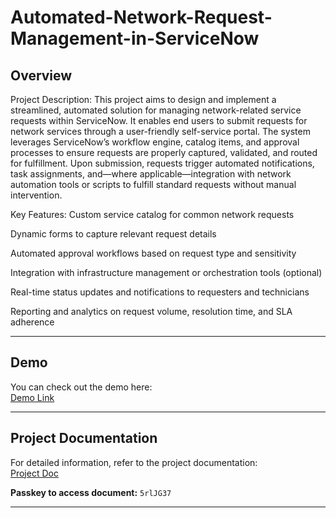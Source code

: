 # Automated-Network-Request-Management-in-ServiceNow
##  Overview
Project Description:
This project aims to design and implement a streamlined, automated solution for managing network-related service requests within ServiceNow. It enables end users to submit requests for network services through a user-friendly self-service portal.
The system leverages ServiceNow’s workflow engine, catalog items, and approval processes to ensure requests are properly captured, validated, and routed for fulfillment. Upon submission, requests trigger automated notifications, task assignments, and—where applicable—integration with network automation tools or scripts to fulfill standard requests without manual intervention.

Key Features:
Custom service catalog for common network requests


Dynamic forms to capture relevant request details


Automated approval workflows based on request type and sensitivity


Integration with infrastructure management or orchestration tools (optional)


Real-time status updates and notifications to requesters and technicians


Reporting and analytics on request volume, resolution time, and SLA adherence

---

## Demo
You can check out the demo here:  
[ Demo Link](https://drive.google.com/file/d/1Ar0veq1vwb2G3vQoxGGupFifhIN993H_/view)

---

##  Project Documentation
For detailed information, refer to the project documentation:  
[ Project Doc](https://workdrive.zohoexternal.com/writer/open/rfcs4c84f1baa3b584c308a16b89a3b0ebfe9?authId=%7B%22linkId%22%3A%225k2wApaKCyi-LYmlU%22%7D)  

 **Passkey to access document:** `5rlJG37`

---

